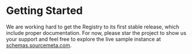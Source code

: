 # Getting Started

We are working hard to get the Registry to its first stable release, which
include proper documentation. For now, please star the project to show us your
support and feel free to explore the live sample instance at
[schemas.sourcemeta.com](https://schemas.sourcemeta.com).
